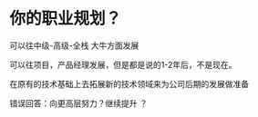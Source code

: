 # 你的职业规划？
可以往中级-高级-全栈 大牛方面发展

可以往项目，产品经理发展，但是都是说的1-2年后，不是现在。

在原有的技术基础上去拓展新的技术领域来为公司后期的发展做准备

错误回答：向更高层努力？继续提升 ？
